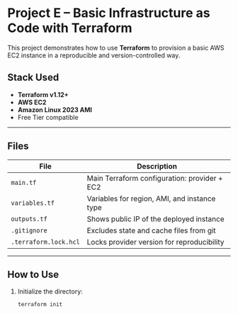 # Project E – Basic Infrastructure as Code with Terraform

This project demonstrates how to use **Terraform** to provision a basic AWS EC2 instance in a reproducible and version-controlled way.

##  Stack Used

- **Terraform v1.12+**
- **AWS EC2**
- **Amazon Linux 2023 AMI**
- Free Tier compatible

---

##  Files

| File             | Description                                     |
|------------------|-------------------------------------------------|
| `main.tf`        | Main Terraform configuration: provider + EC2    |
| `variables.tf`   | Variables for region, AMI, and instance type    |
| `outputs.tf`     | Shows public IP of the deployed instance        |
| `.gitignore`     | Excludes state and cache files from git         |
| `.terraform.lock.hcl` | Locks provider version for reproducibility |

---

##  How to Use

1. Initialize the directory:
   ```bash
   terraform init

